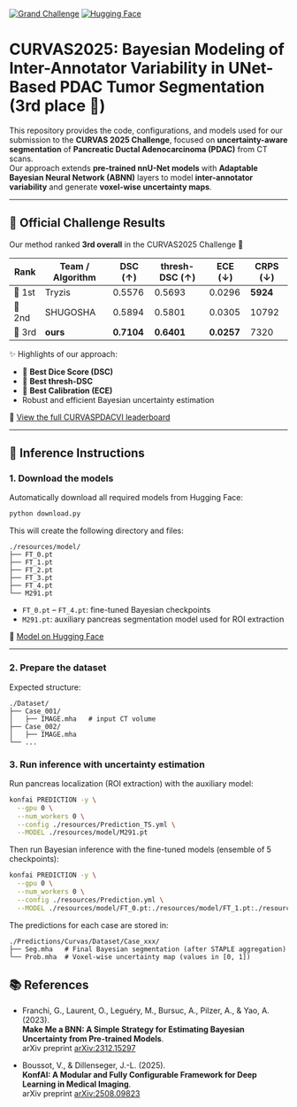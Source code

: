 [![Grand Challenge](https://img.shields.io/badge/Grand%20Challenge-CURVAS_PDACVI-blue)](https://curvas-pdacvi.grand-challenge.org/) [![Hugging Face](https://img.shields.io/badge/🤗%20Hugging%20Face-CURVASPDACVI-orange)](https://huggingface.co/VBoussot/CurvasPDACVI)

# CURVAS2025: Bayesian Modeling of Inter-Annotator Variability in UNet-Based PDAC Tumor Segmentation (3rd place 🥈)

This repository provides the code, configurations, and models used for our submission to the **CURVAS 2025 Challenge**, focused on **uncertainty-aware segmentation** of **Pancreatic Ductal Adenocarcinoma (PDAC)** from CT scans.  
Our approach extends **pre-trained nnU-Net models** with **Adaptable Bayesian Neural Network (ABNN)** layers to model **inter-annotator variability** and generate **voxel-wise uncertainty maps**.

---

## 🏁 Official Challenge Results

Our method ranked **3rd overall** in the CURVAS2025 Challenge 🏅

| Rank | Team / Algorithm             | DSC (↑) | thresh-DSC (↑) | ECE (↓) | CRPS (↓) |
|------|------------------------------|---------|----------------|---------|----------|
| 🏅 1st | Tryzis    | 0.5576  | 0.5693         | 0.0296  | **5924** |
| 🥇 2nd | SHUGOSHA    | 0.5894  | 0.5801         | 0.0305  | 10792    |
| 🥈 3rd | **ours** | **0.7104** | **0.6401** | **0.0257** | 7320     |

✨ Highlights of our approach:
- 🥇 **Best Dice Score (DSC)**
- 🥇 **Best thresh-DSC**
- 🥇 **Best Calibration (ECE)**
- Robust and efficient Bayesian uncertainty estimation

🔗 [View the full CURVASPDACVI leaderboard](https://curvas-pdacvi.grand-challenge.org/evaluation/testing-phase/leaderboard/)

---

## 🚀 Inference Instructions

### 1. Download the models

Automatically download all required models from Hugging Face:

```bash
python download.py
```

This will create the following directory and files:

```
./resources/model/
├── FT_0.pt
├── FT_1.pt
├── FT_2.pt
├── FT_3.pt
├── FT_4.pt
└── M291.pt
```

- `FT_0.pt` – `FT_4.pt`: fine-tuned Bayesian checkpoints  
- `M291.pt`: auxiliary pancreas segmentation model used for ROI extraction  

🔗 [Model on Hugging Face](https://huggingface.co/VBoussot/Curvas2025)

---

### 2. Prepare the dataset

Expected structure:

```
./Dataset/
├── Case_001/
│   ├── IMAGE.mha   # input CT volume
├── Case_002/
│   ├── IMAGE.mha
└── ...
```

### 3. Run inference with uncertainty estimation

Run pancreas localization (ROI extraction) with the auxiliary model:

```bash
konfai PREDICTION -y \
  --gpu 0 \
  --num_workers 0 \
  --config ./resources/Prediction_TS.yml \
  --MODEL ./resources/model/M291.pt
```

Then run Bayesian inference with the fine-tuned models (ensemble of 5 checkpoints):

```bash
konfai PREDICTION -y \
  --gpu 0 \
  --num_workers 0 \
  --config ./resources/Prediction.yml \
  --MODEL ./resources/model/FT_0.pt:./resources/model/FT_1.pt:./resources/model/FT_2.pt:./resources/model/FT_3.pt:./resources/model/FT_4.pt
```

The predictions for each case are stored in:

```
./Predictions/Curvas/Dataset/Case_xxx/
├── Seg.mha   # Final Bayesian segmentation (after STAPLE aggregation)
└── Prob.mha  # Voxel-wise uncertainty map (values in [0, 1])
```


## 📚 References

- Franchi, G., Laurent, O., Leguéry, M., Bursuc, A., Pilzer, A., & Yao, A. (2023).  
  **Make Me a BNN: A Simple Strategy for Estimating Bayesian Uncertainty from Pre-trained Models**.  
  arXiv preprint [arXiv:2312.15297](https://arxiv.org/abs/2312.15297)

- Boussot, V., & Dillenseger, J.-L. (2025).  
  **KonfAI: A Modular and Fully Configurable Framework for Deep Learning in Medical Imaging**.  
  arXiv preprint [arXiv:2508.09823](https://arxiv.org/abs/2508.09823)
